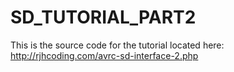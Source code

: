 # SD_TUTORIAL_PART2

This is the source code for the tutorial located here:
http://rjhcoding.com/avrc-sd-interface-2.php
